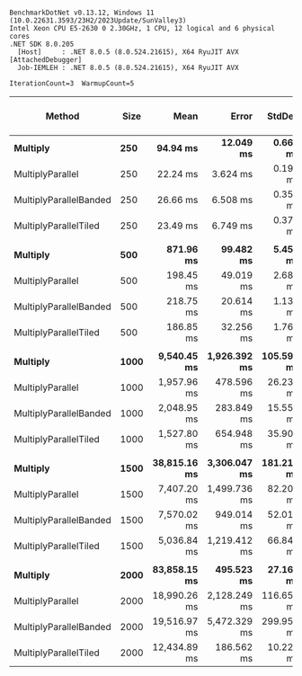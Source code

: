 ```

BenchmarkDotNet v0.13.12, Windows 11 (10.0.22631.3593/23H2/2023Update/SunValley3)
Intel Xeon CPU E5-2630 0 2.30GHz, 1 CPU, 12 logical and 6 physical cores
.NET SDK 8.0.205
  [Host]     : .NET 8.0.5 (8.0.524.21615), X64 RyuJIT AVX [AttachedDebugger]
  Job-IEMLEH : .NET 8.0.5 (8.0.524.21615), X64 RyuJIT AVX

IterationCount=3  WarmupCount=5  

```
| Method                 | Size | Mean         | Error        | StdDev     | Ratio | Completed Work Items | Lock Contentions |
|----------------------- |----- |-------------:|-------------:|-----------:|------:|---------------------:|-----------------:|
| **Multiply**               | **250**  |     **94.94 ms** |    **12.049 ms** |   **0.660 ms** |  **1.00** |                    **-** |                **-** |
| MultiplyParallel       | 250  |     22.24 ms |     3.624 ms |   0.199 ms |  0.23 |              12.8438 |                - |
| MultiplyParallelBanded | 250  |     26.66 ms |     6.508 ms |   0.357 ms |  0.28 |             477.2813 |           0.1250 |
| MultiplyParallelTiled  | 250  |     23.49 ms |     6.749 ms |   0.370 ms |  0.25 |              12.8125 |                - |
|                        |      |              |              |            |       |                      |                  |
| **Multiply**               | **500**  |    **871.96 ms** |    **99.482 ms** |   **5.453 ms** |  **1.00** |                    **-** |                **-** |
| MultiplyParallel       | 500  |    198.45 ms |    49.019 ms |   2.687 ms |  0.23 |              15.0000 |                - |
| MultiplyParallelBanded | 500  |    218.75 ms |    20.614 ms |   1.130 ms |  0.25 |            1097.0000 |                - |
| MultiplyParallelTiled  | 500  |    186.85 ms |    32.256 ms |   1.768 ms |  0.21 |              15.0000 |                - |
|                        |      |              |              |            |       |                      |                  |
| **Multiply**               | **1000** |  **9,540.45 ms** | **1,926.392 ms** | **105.592 ms** |  **1.00** |                    **-** |                **-** |
| MultiplyParallel       | 1000 |  1,957.96 ms |   478.596 ms |  26.233 ms |  0.21 |              56.0000 |                - |
| MultiplyParallelBanded | 1000 |  2,048.95 ms |   283.849 ms |  15.559 ms |  0.21 |            1835.0000 |           2.0000 |
| MultiplyParallelTiled  | 1000 |  1,527.80 ms |   654.948 ms |  35.900 ms |  0.16 |              56.0000 |           1.0000 |
|                        |      |              |              |            |       |                      |                  |
| **Multiply**               | **1500** | **38,815.16 ms** | **3,306.047 ms** | **181.216 ms** |  **1.00** |                    **-** |                **-** |
| MultiplyParallel       | 1500 |  7,407.20 ms | 1,499.736 ms |  82.206 ms |  0.19 |             125.0000 |                - |
| MultiplyParallelBanded | 1500 |  7,570.02 ms |   949.014 ms |  52.019 ms |  0.20 |            2012.0000 |           1.0000 |
| MultiplyParallelTiled  | 1500 |  5,036.84 ms | 1,219.412 ms |  66.840 ms |  0.13 |             183.0000 |                - |
|                        |      |              |              |            |       |                      |                  |
| **Multiply**               | **2000** | **83,858.15 ms** |   **495.523 ms** |  **27.161 ms** |  **1.00** |                    **-** |                **-** |
| MultiplyParallel       | 2000 | 18,990.26 ms | 2,128.249 ms | 116.657 ms |  0.23 |             167.0000 |                - |
| MultiplyParallelBanded | 2000 | 19,516.97 ms | 5,472.329 ms | 299.957 ms |  0.23 |            2458.0000 |           1.0000 |
| MultiplyParallelTiled  | 2000 | 12,434.89 ms |   186.562 ms |  10.226 ms |  0.15 |             551.0000 |                - |
